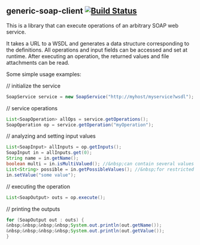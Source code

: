 generic-soap-client [![Build Status](https://secure.travis-ci.org/impactcentre/iif-generic-soap-client.png?branch=master)](http://travis-ci.org/impactcentre/iif-generic-soap-client)
-------------------

This is a library that can execute operations of an arbitrary SOAP web service. 

It takes a URL to a WSDL and generates a data structure corresponding to the definitions. 
All operations and input fields can be accessed and set at runtime. After executing an operation,
the returned values and file attachments can be read. 

Some simple usage examples:


// initialize the service
```java
SoapService service = new SoapService("http://myhost/myservice?wsdl");
```

// service operations
```java
List<SoapOperation> allOps = service.getOperations();  
SoapOperation op = service.getOperation("myOperation");
```

// analyzing and setting input values
```java
List<SoapInput> allInputs = op.getInputs();  
SoapInput in = allInputs.get(0);  
String name = in.getName();  
boolean multi = in.isMultiValued(); //&nbsp;can contain several values  
List<String> possible = in.getPossibleValues(); //&nbsp;for restricted types  
in.setValue("some value");
```

// executing the operation
```java
List<SoapOutput> outs = op.execute();
```

// printing the outputs
```java
for (SoapOutput out : outs) {  
&nbsp;&nbsp;&nbsp;&nbsp;System.out.println(out.getName());
&nbsp;&nbsp;&nbsp;&nbsp;System.out.println(out.getValue());
}
```